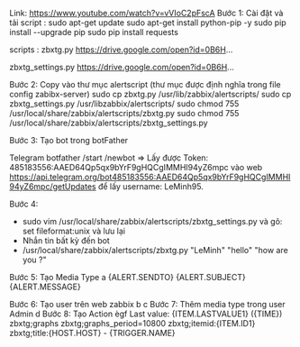 Link: https://www.youtube.com/watch?v=vVIoC2pFscA
Bước 1: Cài đặt và tải script :
sudo apt-get update
sudo apt-get install python-pip -y
sudo pip install --upgrade pip
sudo pip install requests

scripts :
zbxtg.py
https://drive.google.com/open?id=0B6H...

zbxtg_settings.py
https://drive.google.com/open?id=0B6H...

Bước 2: Copy vào thư mục alertscript (thư mục được định nghĩa trong file config zabibx-server)
sudo cp zbxtg.py /usr/lib/zabbix/alertscripts/
sudo cp zbxtg_settings.py /usr/libzabbix/alertscripts/
sudo chmod 755 /usr/local/share/zabbix/alertscripts/zbxtg.py
sudo chmod 755 /usr/local/share/zabbix/alertscripts/zbxtg_settings.py

Bước 3: Tạo bot trong botFather

Telegram botfather
/start
/newbot
=> Lấy được Token: 485183556:AAED64Qp5qx9bYrF9gHQCgIMMHI94yZ6mpc
vào web https://api.telegram.org/bot485183556:AAED64Qp5qx9bYrF9gHQCgIMMHI94yZ6mpc/getUpdates
để lấy username: LeMinh95.

Bước 4: 
- sudo vim /usr/local/share/zabbix/alertscripts/zbxtg_settings.py và gõ: set fileformat:unix và lưu lại
- Nhắn tin bất kỳ đến bot
- /usr/local/share/zabbix/alertscripts/zbxtg.py "LeMinh" "hello" "how are you ?"

Bước 5: Tạo Media Type
a
{ALERT.SENDTO}
{ALERT.SUBJECT}
{ALERT.MESSAGE}

Bước 6: Tạo user trên web zabbix
b
c
Bước 7: Thêm media type trong user Admin
d 
Bước 8: Tạo Action 
ègf
Last value: {ITEM.LASTVALUE1} ({TIME})
zbxtg;graphs
zbxtg;graphs_period=10800
zbxtg;itemid:{ITEM.ID1}
zbxtg;title:{HOST.HOST} - {TRIGGER.NAME}
